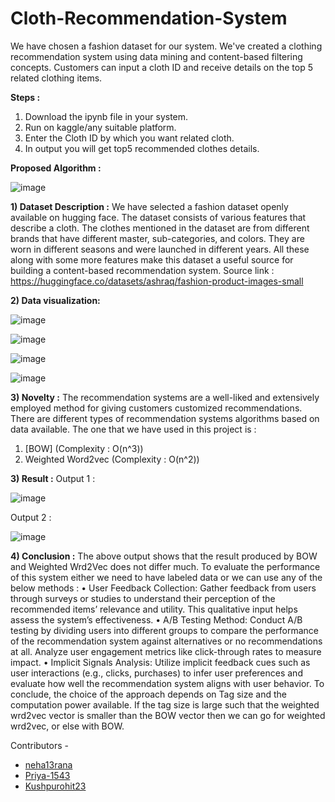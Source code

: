 # Cloth-Recommendation-System

We have chosen a fashion dataset for our system. We've created a clothing recommendation system using data mining and content-based filtering concepts. Customers can input a cloth ID and receive details on the top 5 related clothing items.


**Steps :**
1) Download the ipynb file in your system.
2) Run on kaggle/any suitable platform.
3) Enter the Cloth ID by which you want related cloth.
4) In output you will get top5 recommended clothes details.


**Proposed Algorithm :**

![image](https://github.com/neha13rana/Cloth-Recommendation-System/assets/121093178/4234e9f3-b579-4910-897c-6d835603f7e0)

**1) Dataset Description :**
We have selected a fashion dataset openly available on hugging face. The
dataset consists of various features that describe a cloth. The clothes mentioned in
the dataset are from different brands that have different master, sub-categories, and
colors. They are worn in different seasons and were launched in different years. All
these along with some more features make this dataset a useful source for building
a content-based recommendation system.
Source link : https://huggingface.co/datasets/ashraq/fashion-product-images-small

**2) Data visualization:**

![image](https://github.com/neha13rana/Cloth-Recommendation-System/assets/121093178/e417b827-bd11-494c-aacc-0dfa7e902386)

![image](https://github.com/neha13rana/Cloth-Recommendation-System/assets/121093178/cb88895f-f4f9-4fbe-a0bb-8e69c1453fb3)

![image](https://github.com/neha13rana/Cloth-Recommendation-System/assets/121093178/0d3762f4-f368-431e-9bb4-26bd2af586b6)

![image](https://github.com/neha13rana/Cloth-Recommendation-System/assets/121093178/ad0a4a72-c369-4794-b2de-bb59fc5816ca)




**3) Novelty :**
The recommendation systems are a well-liked and extensively employed
method for giving customers customized recommendations. There are different
types of recommendation systems algorithms based on data available. The one that
we have used in this project is :
1. [BOW]  (Complexity : O(n^3))
2. Weighted Word2vec (Complexity : O(n^2))


**3) Result :**
  Output 1 :
  
  ![image](https://github.com/neha13rana/Cloth-Recommendation-System/assets/121093178/fff26be5-37d5-47fb-8215-5c0c0682a811)

  Output 2 :
  
  ![image](https://github.com/neha13rana/Cloth-Recommendation-System/assets/121093178/0eaa9ce3-f916-4315-9fb9-a38314f65b68)


**4) Conclusion :**
The above output shows that the result produced by BOW and Weighted
Wrd2Vec does not differ much.
To evaluate the performance of this system either we need to have labeled
data or we can use any of the below methods :
• User Feedback Collection: Gather feedback from users through surveys or
studies to understand their perception of the recommended items’ relevance
and utility. This qualitative input helps assess the system’s effectiveness.
• A/B Testing Method: Conduct A/B testing by dividing users into different
groups to compare the performance of the recommendation system against
alternatives or no recommendations at all. Analyze user engagement metrics
like click-through rates to measure impact.
• Implicit Signals Analysis: Utilize implicit feedback cues such as user interactions (e.g., clicks, purchases) to infer user preferences and evaluate how well
the recommendation system aligns with user behavior.
To conclude, the choice of the approach depends on Tag size and the computation power available. If the tag size is large such that the weighted wrd2vec vector
is smaller than the BOW vector then we can go for weighted wrd2vec, or else with
BOW.


Contributors - 

 - [neha13rana](https://github.com/neha13rana)
 - [Priya-1543](https://github.com/Priya-1543)
 - [Kushpurohit23](https://github.com/Kushpurohit23)
